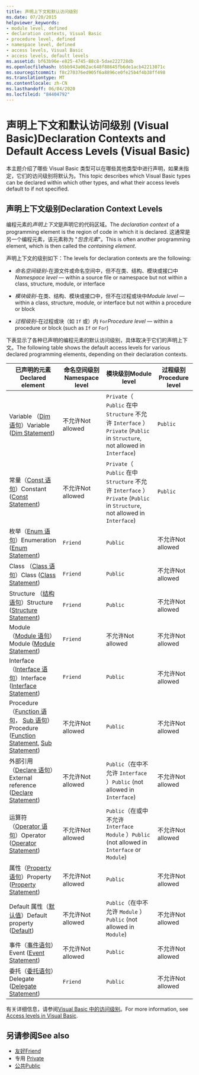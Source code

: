 ```yaml
---
title: 声明上下文和默认访问级别
ms.date: 07/20/2015
helpviewer_keywords:
- module level, defined
- declaration contexts, Visual Basic
- procedure level, defined
- namespace level, defined
- access levels, Visual Basic
- access levels, default levels
ms.assetid: bf63b96e-e825-4745-88c8-5dae222728db
ms.openlocfilehash: b5bb943a062ac648f88645fb6de1acb42213071c
ms.sourcegitcommit: f8c270376ed905f6a8896ce0fe25b4f4b38ff498
ms.translationtype: MT
ms.contentlocale: zh-CN
ms.lasthandoff: 06/04/2020
ms.locfileid: "84404792"
---
```

# <a name="declaration-contexts-and-default-access-levels-visual-basic"></a><span data-ttu-id="aa8f4-102">声明上下文和默认访问级别 (Visual Basic)</span><span class="sxs-lookup"><span data-stu-id="aa8f4-102">Declaration Contexts and Default Access Levels (Visual Basic)</span></span>
<span data-ttu-id="aa8f4-103">本主题介绍了哪些 Visual Basic 类型可以在哪些其他类型中进行声明，如果未指定，它们的访问级别将默认为。</span><span class="sxs-lookup"><span data-stu-id="aa8f4-103">This topic describes which Visual Basic types can be declared within which other types, and what their access levels default to if not specified.</span></span>  
  
## <a name="declaration-context-levels"></a><span data-ttu-id="aa8f4-104">声明上下文级别</span><span class="sxs-lookup"><span data-stu-id="aa8f4-104">Declaration Context Levels</span></span>  
 <span data-ttu-id="aa8f4-105">编程元素的*声明上下文*是声明它的代码区域。</span><span class="sxs-lookup"><span data-stu-id="aa8f4-105">The *declaration context* of a programming element is the region of code in which it is declared.</span></span> <span data-ttu-id="aa8f4-106">这通常是另一个编程元素，该元素称为 "*包含元素*"。</span><span class="sxs-lookup"><span data-stu-id="aa8f4-106">This is often another programming element, which is then called the *containing element*.</span></span>  
  
 <span data-ttu-id="aa8f4-107">声明上下文的级别如下：</span><span class="sxs-lookup"><span data-stu-id="aa8f4-107">The levels for declaration contexts are the following:</span></span>  
  
- <span data-ttu-id="aa8f4-108">*命名空间级别*-在源文件或命名空间中，但不在类、结构、模块或接口中</span><span class="sxs-lookup"><span data-stu-id="aa8f4-108">*Namespace level* — within a source file or namespace but not within a class, structure, module, or interface</span></span>  
  
- <span data-ttu-id="aa8f4-109">*模块级别*-在类、结构、模块或接口中，但不在过程或块中</span><span class="sxs-lookup"><span data-stu-id="aa8f4-109">*Module level* — within a class, structure, module, or interface but not within a procedure or block</span></span>  
  
- <span data-ttu-id="aa8f4-110">*过程级别*-在过程或块（如 `If` 或）内 `For`</span><span class="sxs-lookup"><span data-stu-id="aa8f4-110">*Procedure level* — within a procedure or block (such as `If` or `For`)</span></span>  
  
 <span data-ttu-id="aa8f4-111">下表显示了各种已声明的编程元素的默认访问级别，具体取决于它们的声明上下文。</span><span class="sxs-lookup"><span data-stu-id="aa8f4-111">The following table shows the default access levels for various declared programming elements, depending on their declaration contexts.</span></span>  
  
|<span data-ttu-id="aa8f4-112">已声明的元素</span><span class="sxs-lookup"><span data-stu-id="aa8f4-112">Declared element</span></span>|<span data-ttu-id="aa8f4-113">命名空间级别</span><span class="sxs-lookup"><span data-stu-id="aa8f4-113">Namespace level</span></span>|<span data-ttu-id="aa8f4-114">模块级别</span><span class="sxs-lookup"><span data-stu-id="aa8f4-114">Module level</span></span>|<span data-ttu-id="aa8f4-115">过程级别</span><span class="sxs-lookup"><span data-stu-id="aa8f4-115">Procedure level</span></span>|  
|----------------------|---------------------|------------------|---------------------|  
|<span data-ttu-id="aa8f4-116">Variable （[Dim 语句](dim-statement.md)）</span><span class="sxs-lookup"><span data-stu-id="aa8f4-116">Variable ([Dim Statement](dim-statement.md))</span></span>|<span data-ttu-id="aa8f4-117">不允许</span><span class="sxs-lookup"><span data-stu-id="aa8f4-117">Not allowed</span></span>|<span data-ttu-id="aa8f4-118">`Private`（ `Public` 在中 `Structure` 不允许 `Interface` ）</span><span class="sxs-lookup"><span data-stu-id="aa8f4-118">`Private` (`Public` in `Structure`, not allowed in `Interface`)</span></span>|`Public`|  
|<span data-ttu-id="aa8f4-119">常量（[Const 语句](const-statement.md)）</span><span class="sxs-lookup"><span data-stu-id="aa8f4-119">Constant ([Const Statement](const-statement.md))</span></span>|<span data-ttu-id="aa8f4-120">不允许</span><span class="sxs-lookup"><span data-stu-id="aa8f4-120">Not allowed</span></span>|<span data-ttu-id="aa8f4-121">`Private`（ `Public` 在中 `Structure` 不允许 `Interface` ）</span><span class="sxs-lookup"><span data-stu-id="aa8f4-121">`Private` (`Public` in `Structure`, not allowed in `Interface`)</span></span>|`Public`|  
|<span data-ttu-id="aa8f4-122">枚举（[Enum 语句](enum-statement.md)）</span><span class="sxs-lookup"><span data-stu-id="aa8f4-122">Enumeration ([Enum Statement](enum-statement.md))</span></span>|`Friend`|`Public`|<span data-ttu-id="aa8f4-123">不允许</span><span class="sxs-lookup"><span data-stu-id="aa8f4-123">Not allowed</span></span>|  
|<span data-ttu-id="aa8f4-124">Class （[Class 语句](class-statement.md)）</span><span class="sxs-lookup"><span data-stu-id="aa8f4-124">Class ([Class Statement](class-statement.md))</span></span>|`Friend`|`Public`|<span data-ttu-id="aa8f4-125">不允许</span><span class="sxs-lookup"><span data-stu-id="aa8f4-125">Not allowed</span></span>|  
|<span data-ttu-id="aa8f4-126">Structure （[结构语句](structure-statement.md)）</span><span class="sxs-lookup"><span data-stu-id="aa8f4-126">Structure ([Structure Statement](structure-statement.md))</span></span>|`Friend`|`Public`|<span data-ttu-id="aa8f4-127">不允许</span><span class="sxs-lookup"><span data-stu-id="aa8f4-127">Not allowed</span></span>|  
|<span data-ttu-id="aa8f4-128">Module （[Module 语句](module-statement.md)）</span><span class="sxs-lookup"><span data-stu-id="aa8f4-128">Module ([Module Statement](module-statement.md))</span></span>|`Friend`|<span data-ttu-id="aa8f4-129">不允许</span><span class="sxs-lookup"><span data-stu-id="aa8f4-129">Not allowed</span></span>|<span data-ttu-id="aa8f4-130">不允许</span><span class="sxs-lookup"><span data-stu-id="aa8f4-130">Not allowed</span></span>|  
|<span data-ttu-id="aa8f4-131">Interface （[Interface 语句](interface-statement.md)）</span><span class="sxs-lookup"><span data-stu-id="aa8f4-131">Interface ([Interface Statement](interface-statement.md))</span></span>|`Friend`|`Public`|<span data-ttu-id="aa8f4-132">不允许</span><span class="sxs-lookup"><span data-stu-id="aa8f4-132">Not allowed</span></span>|  
|<span data-ttu-id="aa8f4-133">Procedure （[Function 语句](function-statement.md)， [Sub 语句](sub-statement.md)）</span><span class="sxs-lookup"><span data-stu-id="aa8f4-133">Procedure ([Function Statement](function-statement.md), [Sub Statement](sub-statement.md))</span></span>|<span data-ttu-id="aa8f4-134">不允许</span><span class="sxs-lookup"><span data-stu-id="aa8f4-134">Not allowed</span></span>|`Public`|<span data-ttu-id="aa8f4-135">不允许</span><span class="sxs-lookup"><span data-stu-id="aa8f4-135">Not allowed</span></span>|  
|<span data-ttu-id="aa8f4-136">外部引用（[Declare 语句](declare-statement.md)）</span><span class="sxs-lookup"><span data-stu-id="aa8f4-136">External reference ([Declare Statement](declare-statement.md))</span></span>|<span data-ttu-id="aa8f4-137">不允许</span><span class="sxs-lookup"><span data-stu-id="aa8f4-137">Not allowed</span></span>|<span data-ttu-id="aa8f4-138">`Public`（在中不允许 `Interface` ）</span><span class="sxs-lookup"><span data-stu-id="aa8f4-138">`Public` (not allowed in `Interface`)</span></span>|<span data-ttu-id="aa8f4-139">不允许</span><span class="sxs-lookup"><span data-stu-id="aa8f4-139">Not allowed</span></span>|  
|<span data-ttu-id="aa8f4-140">运算符（[Operator 语句](operator-statement.md)）</span><span class="sxs-lookup"><span data-stu-id="aa8f4-140">Operator ([Operator Statement](operator-statement.md))</span></span>|<span data-ttu-id="aa8f4-141">不允许</span><span class="sxs-lookup"><span data-stu-id="aa8f4-141">Not allowed</span></span>|<span data-ttu-id="aa8f4-142">`Public`（在或中不允许 `Interface` `Module` ）</span><span class="sxs-lookup"><span data-stu-id="aa8f4-142">`Public` (not allowed in `Interface` or `Module`)</span></span>|<span data-ttu-id="aa8f4-143">不允许</span><span class="sxs-lookup"><span data-stu-id="aa8f4-143">Not allowed</span></span>|  
|<span data-ttu-id="aa8f4-144">属性（[Property 语句](property-statement.md)）</span><span class="sxs-lookup"><span data-stu-id="aa8f4-144">Property ([Property Statement](property-statement.md))</span></span>|<span data-ttu-id="aa8f4-145">不允许</span><span class="sxs-lookup"><span data-stu-id="aa8f4-145">Not allowed</span></span>|`Public`|<span data-ttu-id="aa8f4-146">不允许</span><span class="sxs-lookup"><span data-stu-id="aa8f4-146">Not allowed</span></span>|  
|<span data-ttu-id="aa8f4-147">Default 属性（[默认值](../modifiers/default.md)）</span><span class="sxs-lookup"><span data-stu-id="aa8f4-147">Default property ([Default](../modifiers/default.md))</span></span>|<span data-ttu-id="aa8f4-148">不允许</span><span class="sxs-lookup"><span data-stu-id="aa8f4-148">Not allowed</span></span>|<span data-ttu-id="aa8f4-149">`Public`（在中不允许 `Module` ）</span><span class="sxs-lookup"><span data-stu-id="aa8f4-149">`Public` (not allowed in `Module`)</span></span>|<span data-ttu-id="aa8f4-150">不允许</span><span class="sxs-lookup"><span data-stu-id="aa8f4-150">Not allowed</span></span>|  
|<span data-ttu-id="aa8f4-151">事件（[事件语句](event-statement.md)）</span><span class="sxs-lookup"><span data-stu-id="aa8f4-151">Event ([Event Statement](event-statement.md))</span></span>|<span data-ttu-id="aa8f4-152">不允许</span><span class="sxs-lookup"><span data-stu-id="aa8f4-152">Not allowed</span></span>|`Public`|<span data-ttu-id="aa8f4-153">不允许</span><span class="sxs-lookup"><span data-stu-id="aa8f4-153">Not allowed</span></span>|  
|<span data-ttu-id="aa8f4-154">委托（[委托语句](delegate-statement.md)）</span><span class="sxs-lookup"><span data-stu-id="aa8f4-154">Delegate ([Delegate Statement](delegate-statement.md))</span></span>|`Friend`|`Public`|<span data-ttu-id="aa8f4-155">不允许</span><span class="sxs-lookup"><span data-stu-id="aa8f4-155">Not allowed</span></span>|  
  
 <span data-ttu-id="aa8f4-156">有关详细信息，请参阅[Visual Basic 中的访问级别](../../programming-guide/language-features/declared-elements/access-levels.md)。</span><span class="sxs-lookup"><span data-stu-id="aa8f4-156">For more information, see [Access levels in Visual Basic](../../programming-guide/language-features/declared-elements/access-levels.md).</span></span>  
  
## <a name="see-also"></a><span data-ttu-id="aa8f4-157">另请参阅</span><span class="sxs-lookup"><span data-stu-id="aa8f4-157">See also</span></span>

- [<span data-ttu-id="aa8f4-158">友好</span><span class="sxs-lookup"><span data-stu-id="aa8f4-158">Friend</span></span>](../modifiers/friend.md)
- <span data-ttu-id="aa8f4-159">专用 </span><span class="sxs-lookup"><span data-stu-id="aa8f4-159">[Private](../modifiers/private.md)</span></span>
- [<span data-ttu-id="aa8f4-160">公共</span><span class="sxs-lookup"><span data-stu-id="aa8f4-160">Public</span></span>](../modifiers/public.md)
